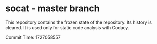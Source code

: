 # socat - master branch

This repository contains the frozen state of the repository.
Its history is cleared. It is used only for static code
analysis with Codacy.

Commit Time: 1727058557